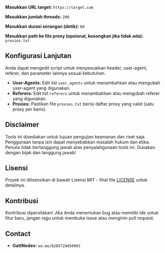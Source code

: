 **Masukkan URL target:** `https://target.com`

**Masukkan jumlah threads:** `200`

**Masukkan durasi serangan (detik):** `60`

**Masukkan path ke file proxy (opsional, kosongkan jika tidak ada):** `proxies.txt`

## Konfigurasi Lanjutan

Anda dapat mengedit script untuk menyesuaikan header, user-agent, referer, dan parameter lainnya sesuai kebutuhan.

-   **User-Agents:** Edit list `user_agents` untuk menambahkan atau mengubah user-agent yang digunakan.
-   **Referers:** Edit list `referers` untuk menambahkan atau mengubah referer yang digunakan.
-   **Proxies:** Pastikan file `proxies.txt` berisi daftar proxy yang valid (satu proxy per baris).

## Disclaimer

Tools ini disediakan untuk tujuan pengujian keamanan dan riset saja. Penggunaan tanpa izin dapat menyebabkan masalah hukum dan etika. Penulis tidak bertanggung jawab atas penyalahgunaan tools ini. Gunakan dengan bijak dan tanggung jawab!

## Lisensi

Proyek ini dilisensikan di bawah Lisensi MIT - lihat file [LICENSE](LICENSE) untuk detailnya.

## Kontribusi

Kontribusi dipersilakan! Jika Anda menemukan bug atau memiliki ide untuk fitur baru, jangan ragu untuk membuka issue atau mengirim pull request.

## Contact
- **GattNodev:** `wa.me/6285729450903`
